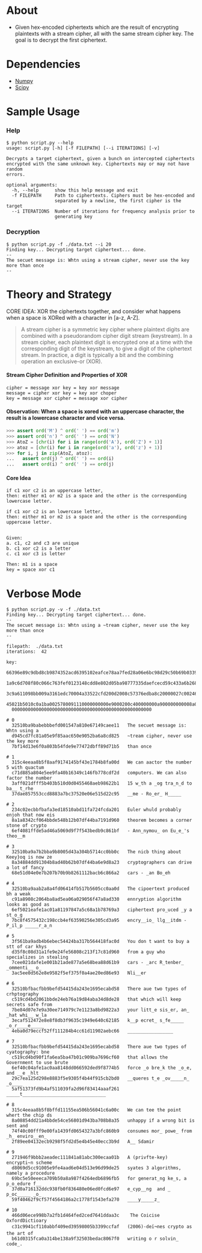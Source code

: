 # About
- Given hex-encoded ciphertexts which are the result of encrypting plaintexts with a stream cipher, all with the same stream cipher key. The goal is to decrypt the first ciphertext.

# Dependencies
- [Numpy](http://www.numpy.org/)
- [Scipy](https://www.scipy.org/)

# Sample Usage

### Help
```
$ python script.py --help
usage: script.py [-h] [-f FILEPATH] [--i ITERATIONS] [-v]

Decrypts a target ciphertext, given a bunch on intercepted ciphertexts
encrypted with the same unknown key. Ciphertexts may or may not have random
errors.

optional arguments:
  -h, --help      show this help message and exit
  -f FILEPATH     Path to ciphertexts. Ciphers must be hex-encoded and
                  separated by a newline, the first cipher is the target
  --i ITERATIONS  Number of iterations for frequency analysis prior to
                  generating key
```

### Decryption
```
$ python script.py -f ./data.txt --i 20
Finding key... Decrypting target ciphertext... done.
--
The secuet message is: Whtn using a stream cipher, never use the key more than once
--
```

# Theory and Strategy

CORE IDEA: XOR the ciphertexts together, and consider what happens when a space is XORed with a character in [a-z, A-Z].

> A stream cipher is a symmetric key cipher where plaintext digits are combined with a pseudorandom cipher digit stream (keystream). In a stream cipher, each plaintext digit is encrypted one at a time with the corresponding digit of the keystream, to give a digit of the ciphertext stream. In practice, a digit is typically a bit and the combining operation an exclusive-or (XOR).

#### **Stream Cipher Definition and Properties of XOR**
```
cipher = message xor key = key xor message
message = cipher xor key = key xor choper
key = message xor cipher = message xor cipher

```

#### Observation: When a space is xored with an uppercase character, the result is a lowercase character and vice versa.
```python
>>> assert ord('M') ^ ord(' ') == ord('m')
>>> assert ord('n') ^ ord(' ') == ord('N')
>>> AtoZ = [chr(i) for i in range(ord('A'), ord('Z') + 1)]
>>> atoz = [chr(i) for i in range(ord('a'), ord('z') + 1)]
>>> for i, j in zip(AtoZ, atoz):
...   assert ord(j) ^ ord(' ') == ord(i)
...   assert ord(i) ^ ord(' ') == ord(j)
```

#### Core Idea
```
if c1 xor c2 is an uppercase letter,
then: either m1 or m2 is a space and the other is the corresponding lowercase letter.

if c1 xor c2 is an lowercase letter,
then: either m1 or m2 is a space and the other is the corresponding uppercase letter.


Given:
a. c1, c2 and c3 are unique
b. c1 xor c2 is a letter
c. c1 xor c3 is letter

Then: m1 is a space
key = space xor c1
```


# Verbose Mode
```
$ python script.py -v -f ./data.txt
Finding key... Decrypting target ciphertext... done.
--
The secuet message is: Whtn using a ~tream cipher, never use the key more than once
--

filepath:  ./data.txt
iterations:  42

key:
  66396e89c9dbd8cb9874352acd6395102eafce78aa7fed28a06e6bc98d29c50b69b0339a14f8aa40
  1a9c6d708f80c066c763fef0123148cdd8e802d05ba98777335daefcecd59c433a6b268b60bf4ef0
  3c9a611098bb009a3161edc70004a33522cfd200d2008c57376edba8c20000027c002461e2a10000
  45021b5010c0a1ba0025780091110000000000e9000200c400000000a900000000008a0000000000
  0000000000000000000000000000000000000000000000000000

# 0
  32510ba9babebbbefd001547a810e67149caee11   The secuet message is: Whtn using a
  d945cd7fc81a05e9f85aac650e9052ba6a8cd825   ~tream cipher, never use the key more
  7bf14d13e6f0a803b54fde9e77472dbff89d71b5   than once

# 1
  315c4eeaa8b5f8aaf9174145bf43e1784b8fa00d   We can aactor the number  5 with quactum
  c71d885a804e5ee9fa40b16349c146fb778cdf2d   computers. We can also factor the number
  3aff021dfff5b403b510d0d0455468aeb98622b1   15 w_th a _og tra_n_d to ba__ t_rhe
  37dae857553ccd8883a7bc37520e06e515d22c95   __me - Ro_er_ H_____

# 2
  234c02ecbbfbafa3ed18510abd11fa724fcda201   Euler whuld probably enjoh that now eis
  8a1a8342cf064bbde548b12b07df44ba7191d960   theorem becomes a corner stone of crypto
  6ef4081ffde5ad46a5069d9f7f543bedb9c861bf   - Ann_nymou_ on Eu_e_'s theo__m

# 3
  32510ba9a7b2bba9b8005d43a304b5714cc0bb0c   The nicb thing about Keey}oq is now ze
  8a34884dd91304b8ad40b62b07df44ba6e9d8a23   cryptographers can drive a lot of fancy
  68e51d04e0e7b207b70b9b8261112bacb6c866a2   cars - _an Bo_eh

# 4
  32510ba9aab2a8a4fd06414fb517b5605cc0aa0d   The cipoertext produced bh a weak
  c91a8908c2064ba8ad5ea06a029056f47a8ad330   ennryption algorithm looks as good as
  6ef5021eafe1ac01a81197847a5c68a1b78769a3   ciphertext pro_uced _y a st_o_g
  7bc8f4575432c198ccb4ef63590256e305cd3a95   encry__io_ llg__itdm - P_il_p _____r_a_n

# 5
  3f561ba9adb4b6ebec54424ba317b564418fac0d   You don t want to buy a stt of car khys
  d35f8c08d31a1fe9e24fe56808c213f17c81d960   from a guy who specializes in stealing
  7cee021dafe1e001b21ade877a5e68bea88d61b9   cars - _arc R_tenber_ _ommenti__ o_
  3ac5ee0d562e8e9582f5ef375f0a4ae20ed86e93   Nli__er

# 6
  32510bfbacfbb9befd54415da243e1695ecabd58   There aue two types of crhptography
  c519cd4bd2061bbde24eb76a19d84aba34d8de28   that which will keep secrets safe from
  7be84d07e7e9a30ee714979c7e1123a8bd9822a3   your litt_e sis_er, an_ _hat whi__ w_la
  3ecaf512472e8e8f8db3f9635c1949e640c62185   k__p ecret_ s_fe_____ _o_r____e_____
  4eba0d79eccf52ff111284b4cc61d11902aebc66   _________________

# 7
  32510bfbacfbb9befd54415da243e1695ecabd58   There aue two types of cyatography: bne
  c519cd4bd90f1fa6ea5ba47b01c909ba7696cf60   that allows the Government to use brute
  6ef40c04afe1ac0aa8148dd066592ded9f8774b5   force _o bre_k the _o_e, and __e _hlt
  29c7ea125d298e8883f5e9305f4b44f915cb2bd0   __queres t_e _ov_____n_ _o____
  5af51373fd9b4af511039fa2d96f83414aaaf261   _____t_______________________________

# 8
  315c4eeaa8b5f8bffd11155ea506b56041c6a00c   We can tee the point whert the chip ds
  8a08854dd21a4bbde54ce56801d943ba708b8a35   unhappy if a wrong bit is sent and
  74f40c00fff9e00fa1439fd0654327a3bfc860b9   consumes mor_ powe_ from _h_ enviro__en_
  2f89ee04132ecb9298f5fd2d5e4b45e40ecc3b9d   A__ Sdamir

# 9
  271946f9bbb2aeadec111841a81abc300ecaa01b   A (privfte-key)  encrypti~n scheme
  d8069d5cc91005e9fe4aad6e04d513e96d99de25   syates 3 algorithms, namely a procedure
  69bc5e50eeeca709b50a8a987f4264edb6896fb5   for generat_ng ke_s, a p_o_edure f__
  37d0a716132ddc938fb0f836480e06ed0fcd6e97   e_cyp__ng  and _ p_oc_____ _o_
  59f40462f9cf57f4564186a2c1778f1543efa270   ____y_____z_

# 10
  466d06ece998b7a2fb1d464fed2ced7641ddaa3c    The Coicise OxfordDictioary
  c31c9941cf110abbf409ed39598005b3399ccfaf   (2006)-deï¬nes crypto as the art of
  b61d0315fca0a314be138a9f32503bedac8067f0   writing o r solvin_ code_.

```
